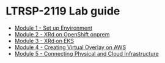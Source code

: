 # LTRSP-2119 Lab guide
* [Module 1 - Set up Environment](https://github.com/git-shassan/LTRSP-2119/blob/main/Module%201%20-%20Setup%20Environment/README.md)
* [Module 2 - XRd on OpenShift onprem](https://github.com/git-shassan/LTRSP-2119/blob/main/Module%202%20-%20XRd%20on%20OpenShift%20onprem/README.md)
* [Module 3 - XRd on EKS](https://github.com/git-shassan/LTRSP-2119/blob/main/Module%203%20-%20XRd%20on%20EKS/README.md)
* [Module 4 - Creating Virtual Overlay on AWS](https://github.com/git-shassan/LTRSP-2119/blob/main/Module%204%20-%20Creating%20Virtual%20Overlay%20on%20AWS/README.md)
* [Module 5 - Connecting Physical and Cloud Infrastructure](https://github.com/git-shassan/LTRSP-2119/blob/main/Module%205%20-%20Connecting%20Physical%20and%20Cloud%20Infrastructure/README.md)
<!--* [Module 6 - Module 6 - **Bonus** Install and configure XRd on OpenShift in public cloud](https://github.com/git-shassan/LTRSP-2119/blob/main/Module%206%20-%20%5BBonus%5D%20Install%20and%20configure%20XRd%20on%20OpenShift%20in%20public%20cloud/README.md)
 * [Module 1 - OpenShift install on Public Cloud](https://github.com/git-shassan/LTRSP-2119/blob/main/Module%201%20-%20OpenShift%20install%20on%20Public%20Cloud/README.md) -->
